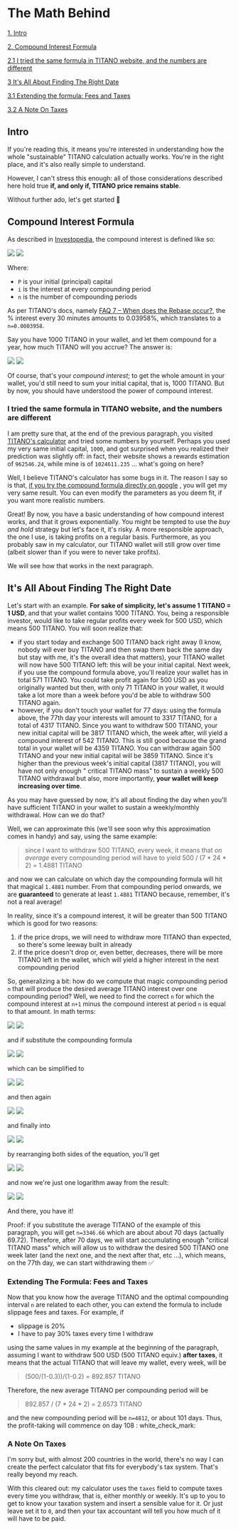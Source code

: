 # The Math Behind

[1. Intro](#intro)

[2. Compound Interest Formula](#compound-interest-formula)

[2.1 I tried the same formula in TITANO website, and the numbers are different](#i-tried-the-same-formula-in-titano-website-and-the-numbers-are-different)

[3  It's All About Finding The Right Date](#its-all-about-finding-the-right-date)

[3.1  Extending the formula: Fees and Taxes](#extending-the-formula-fees-and-taxes)

[3.2  A Note On Taxes](#a-note-on-taxes)

## Intro

If you're reading this, it means you're interested in understanding how the whole
"sustainable" TITANO calculation actually works. You're in the right place, and it's also really simple to understand.

However, I can't stress this enough: all of those considerations described here hold true **if, and only if, TITANO
price remains stable**.

Without further ado, let's get started :tada:

## Compound Interest Formula

As described in [Investopedia](https://www.investopedia.com/terms/c/compoundinterest.asp), the compound interest is
defined like so:

<img src="https://render.githubusercontent.com/render/math?math=CI%20=%20P%5B(1%2Bi)%5En-1%5D#gh-light-mode-only">
<img src="https://render.githubusercontent.com/render/math?math={\color{white}CI%20=%20P%5B(1%2Bi)%5En-1%5D}#gh-dark-mode-only">

Where:

* `P` is your initial (principal) capital
* `i` is the interest at every compounding period
* `n` is the number of compounding periods

As per TITANO's docs, namely [FAQ 7 – When does the Rebase occur?](https://docs.titano.finance/guide/f.a.q.), the %
interest every 30 minutes amounts to 0.03958%, which translates to a `n=0.0003958`.

Say you have 1000 TITANO in your wallet, and let them compound for a year, how much TITANO will you accrue? The answer
is:

<img src="https://render.githubusercontent.com/render/math?math=CI%20=%20P%5B(1%2B0.0003958)%5E%7B365*24*2%7D-1%5D%20=%201024611.235#gh-light-mode-only">
<img src="https://render.githubusercontent.com/render/math?math={\color{white}CI%20=%20P%5B(1%2B0.0003958)%5E%7B365*24*2%7D-1%5D%20=%201024611.235}#gh-dark-mode-only">

Of course, that's your *compound interest*; to get the whole amount in your wallet, you'd still need to sum your initial
capital, that is, 1000 TITANO. But by now, you should have understood the power of compound interest.

### I tried the same formula in TITANO website, and the numbers are different

I am pretty sure that, at the end of the previous paragraph, you visited
[TITANO's calculator](https://app.titano.finance/#/calculator) and tried some numbers by yourself. Perhaps you used my
very same initial capital, `1000`, and got surprised when you realized their prediction was slightly off: in fact, their
website shows a rewards estimation of `962546.24`, while mine is of `1024611.235` ... what's going on here?

Well, I believe TITANO's calculator has some bugs in it. The reason I say so is that,
[if you try the compound formula directly on google](https://www.google.com/search?q=1000+*+%28%281%2B0.0003958%29%5E%28365*24*2%29-1%29)
, you will get my very same result. You can even modify the parameters as you deem fit, if you want more realistic
numbers.

Great! By now, you have a basic understanding of how compound interest works, and that it grows exponentially. You might
be tempted to use the *buy and hold* strategy but let's face it, it's risky. A more responsible approach, the one I use,
is taking profits on a regular basis. Furthermore, as you probably saw in my calculator, our TITANO wallet will still
grow over time (albeit slower than if you were to never take profits).

We will see how that works in the next paragraph.

## It's All About Finding The Right Date

Let's start with an example. **For sake of simplicity, let's assume 1 TITANO = 1 USD**, and that your wallet contains
1000 TITANO. You, being a responsible investor, would like to take regular profits every week for 500 USD, which means
500 TITANO. You will soon realize that:

* if you start today and exchange 500 TITANO back right away (I know, nobody will ever buy TITANO and then swap them
  back the same day but stay with me, it's the overall idea that matters), your TITANO wallet will now have 500 TITANO
  left: this will be your initial capital. Next week, if you use the compound formula above, you'll realize your wallet
  has in total 571 TITANO. You could take profit again for 500 USD as you originally wanted but then, with only 71
  TITANO in your wallet, it would take a lot more than a week before you'd be able to withdraw 500 TITANO again.
* however, if you don't touch your wallet for 77 days: using the formula above, the 77th day your interests will amount
  to 3317 TITANO, for a total of 4317 TITANO. Since you want to withdraw 500 TITANO, your new initial capital will be
  3817 TITANO which, the week after, will yield a compound interest of 542 TITANO. This is still good because the grand
  total in your wallet will be 4359 TITANO. You can withdraw again 500 TITANO and your new initial capital will be 3859
  TITANO. Since it's higher than the previous week's initial capital (3817 TITANO), you will have not only enough "
  critical TITANO mass" to sustain a weekly 500 TITANO withdrawal but also, more importantly, **your wallet will keep
  increasing over time**.

As you may have guessed by now, it's all about finding the day when you'll have sufficient TITANO in your wallet to
sustain a weekly/monthly withdrawal. How can we do that?

Well, we can approximate this (we'll see soon why this approximation comes in handy) and say, using the same example:

> since I want to withdraw 500 TITANO, every week, it means that *on average* every compounding period will
> have to yield 500 / (7 * 24 * 2) = 1.4881 TITANO

and now we can calculate on which day the compounding formula will hit that magical `1.4881` number. From that
compounding period onwards, we are **guaranteed** to generate at least `1.4881` TITANO because, remember, it's not a
real average!

In reality, since it's a compound interest, it will be greater than 500 TITANO which is good for two reasons:

1. if the price drops, we will need to withdraw more TITANO than expected, so there's some leeway built in already
2. if the price doesn't drop or, even better, decreases, there will be more TITANO left in the wallet, which will yield
   a higher interest in the next compounding period

So, generalizing a bit: how do we compute that magic compounding period `n` that will produce the desired average TITANO
interest over one compounding period? Well, we need to find the correct `n` for which the compound interest at `n+1`
minus the compound interest at period `n` is equal to that amount. In math terms:

<img src="https://render.githubusercontent.com/render/math?math=AVG_%7BTITANO%7D%20=%20CI_%7Bn%2B1%7D-CI_%7Bn%7D#gh-light-mode-only">
<img src="https://render.githubusercontent.com/render/math?math={\color{white}AVG_%7BTITANO%7D%20=%20CI_%7Bn%2B1%7D-CI_%7Bn%7D}#gh-dark-mode-only">

and if substitute the compounding formula

<img src="https://render.githubusercontent.com/render/math?math=AVG_%7BTITANO%7D%20=%20P%5B(1%2B0.0003958)%5E%7Bn%2B1%7D-1%5D-P%5B(1%2B0.0003958)%5E%7Bn%7D-1%5D#gh-light-mode-only">
<img src="https://render.githubusercontent.com/render/math?math={\color{white}AVG_%7BTITANO%7D%20=%20P%5B(1%2B0.0003958)%5E%7Bn%2B1%7D-1%5D-P%5B(1%2B0.0003958)%5E%7Bn%7D-1%5D}#gh-dark-mode-only">

which can be simplified to

<img src="https://render.githubusercontent.com/render/math?math=AVG_%7BTITANO%7D%20=%20P*1.0003958%5E%7Bn%2B1%7D-P*1.0003958%5E%7Bn%7D#gh-light-mode-only">
<img src="https://render.githubusercontent.com/render/math?math={\color{white}AVG_%7BTITANO%7D%20=%20P*1.0003958%5E%7Bn%2B1%7D-P*1.0003958%5E%7Bn%7D}#gh-dark-mode-only">

and then again

<img src="https://render.githubusercontent.com/render/math?math=AVG_%7BTITANO%7D%20=%20P*1.0003958%5En*(1.0003958-1)#gh-light-mode-only">
<img src="https://render.githubusercontent.com/render/math?math={\color{white}AVG_%7BTITANO%7D%20=%20P*1.0003958%5En*(1.0003958-1)}#gh-dark-mode-only">

and finally into

<img src="https://render.githubusercontent.com/render/math?math=AVG_%7BTITANO%7D%20=%20P*1.0003958%5En*0.0003958#gh-light-mode-only">
<img src="https://render.githubusercontent.com/render/math?math={\color{white}AVG_%7BTITANO%7D%20=%20P*1.0003958%5En*0.0003958}#gh-dark-mode-only">

by rearranging both sides of the equation, you'll get

<img src="https://render.githubusercontent.com/render/math?math=1.0003958%5En=%5Cfrac%7BAVG_%7BTITANO%7D%7D%7BP*0.0003958%7D#gh-light-mode-only">
<img src="https://render.githubusercontent.com/render/math?math={\color{white}1.0003958%5En=%5Cfrac%7BAVG_%7BTITANO%7D%7D%7BP*0.0003958%7D}#gh-dark-mode-only">

and now we're just one logarithm away from the result:

<img src="https://render.githubusercontent.com/render/math?math=n=%5Cfrac%7Blog_%7B10%7D%5Cleft%20(%20%5Cfrac%7BAVG_%7BTITANO%7D%7D%7BP*0.0003958%7D%20%5Cright%20)%7D%7Blog_%7B10%7D1.0003958%7D#gh-light-mode-only">
<img src="https://render.githubusercontent.com/render/math?math={\color{white}n=%5Cfrac%7Blog_%7B10%7D%5Cleft%20(%20%5Cfrac%7BAVG_%7BTITANO%7D%7D%7BP*0.0003958%7D%20%5Cright%20)%7D%7Blog_%7B10%7D1.0003958%7D}#gh-dark-mode-only">

And there, you have it!

Proof: if you substitute the average TITANO of the example of this paragraph, you will get `n=3346.66` which are about
about 70 days (actually 69.72). Therefore, after 70 days, we will start accumulating enough "critical TITANO mass" which
will allow us to withdraw the desired 500 TITANO one week later (and the next one, and the next after that, etc ...),
which means, on the 77th day, we can start withdrawing them :white_check_mark:

### Extending The Formula: Fees and Taxes

Now that you know how the average TITANO and the optimal compounding interval `n` are related to each other, you can
extend the formula to include slippage fees and taxes. For example, if

* slippage is 20%
* I have to pay 30% taxes every time I withdraw

using the same values in my example at the beginning of the paragraph, assuming I want to withdraw 500 USD (500 TITANO
equiv.)
**after taxes**, it means that the actual TITANO that will leave my wallet, every week, will be

> (500/(1-0.3))/(1-0.2) = 892.857 TITANO

Therefore, the new average TITANO per compounding period will be

> 892.857 / (7 * 24 * 2) = 2.6573 TITANO

and the new compounding period will be `n=4812`, or about 101 days. Thus, the profit-taking will commence on day 108 :
white_check_mark:

### A Note On Taxes

I'm sorry but, with almost 200 countries in the world, there's no way I can create the perfect calculator that fits for
everybody's tax system. That's really beyond my reach.

With this cleared out: my calculator uses the `taxes` field to compute taxes every time you withdraw, that is, either
monthly or weekly. It's up to you to get to know your taxation system and insert a sensible value for it. Or just leave
set it to `0`, and then your tax accountant will tell you how much of it will have to be paid.
